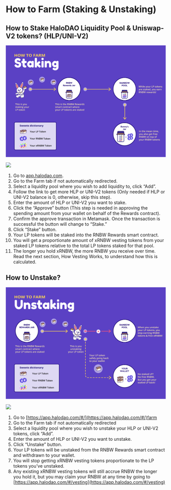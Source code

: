 # How to Farm (Staking & Unstaking)

## **How to Stake HaloDAO Liquidity Pool & Uniswap-V2 tokens? (HLP/**UNI-V2**)**

![](<../../../.gitbook/assets/HaloDAO-Staking (1).png>)

![](../../../.gitbook/assets/how-to-stake-mainnet.gif)

1. Go to [app.halodao.com](http://app.halodao.com/).
2. Go to the Farm tab if not automatically redirected.
3. Select a liquidity pool where you wish to add liquidity to, click “Add”.
4. Follow the link to get more HLP or UNI-V2 tokens (Only needed if HLP or UNI-V2 balance is 0, otherwise, skip this step).
5. Enter the amount of HLP or UNI-V2 you want to stake.
6. Click the “Approve” button (This step is needed in approving the spending amount from your wallet on behalf of the Rewards contract).
7. Confirm the approve transaction in Metamask. Once the transaction is successful the button will change to “Stake.”
8. Click “Stake” button.
9. Your LP tokens will be staked into the RNBW Rewards smart contract.
10. You will get a proportionate amount of xRNBW vesting tokens from your staked LP tokens relative to the total LP tokens staked for that pool.
11. The longer you hold xRNBW, the more RNBW you receive over time. Read the next section, How Vesting Works, to understand how this is calculated.

## **How to Unstake?**

![](<../../../.gitbook/assets/HaloDAO-Unstaking (1).png>)

![](../../../.gitbook/assets/how-to-unstake-mainnet.gif)

1. Go to [https://app.halodao.com/#/](https://app.halodao.com/#/)farm
2. Go to the Farm tab if not automatically redirected
3. Select a liquidity pool where you wish to unstake your HLP or UNI-V2 tokens, click “Add”.
4. Enter the amount of HLP or UNI-V2 you want to unstake.
5. Click “Unstake” button.
6. Your LP tokens will be unstaked from the RNBW Rewards smart contract and withdrawn to your wallet.
7. You will stop getting xRNBW vesting tokens proportionate to the LP tokens you’ve unstaked.
8. Any existing xRNBW vesting tokens will still accrue RNBW the longer you hold it, but you may claim your RNBW at any time by going to [https://app.halodao.com/#/vesting](https://app.halodao.com/#/vesting)

